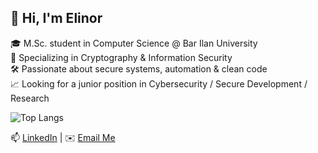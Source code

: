 ## 👋 Hi, I'm Elinor

🎓 M.Sc. student in Computer Science @ Bar Ilan University  
🔐 Specializing in Cryptography & Information Security  
🛠️ Passionate about secure systems, automation & clean code  
📈 Looking for a junior position in Cybersecurity / Secure Development / Research

![Top Langs](https://github-readme-stats.vercel.app/api/top-langs/?username=ElinorCohen&layout=compact&langs_count=8&hide=Jupyter%20Notebook&theme=default)

📫 [LinkedIn](https://www.linkedin.com/in/elinor-cohen) | ✉️ [Email Me](mailto:elinorco24@gmail.com)

